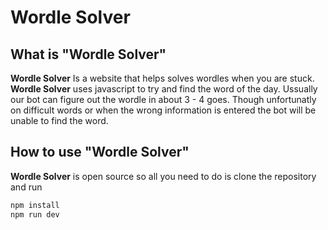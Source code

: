 # Wordle Solver

## What is "Wordle Solver"

**Wordle Solver** Is a website that helps solves wordles when you are stuck. **Wordle Solver** uses javascript to try and find the word of the day. Ussually our bot can figure out the
wordle in about 3 - 4 goes. Though unfortunatly on difficult words or when the wrong information is entered the bot will be unable to find the word.

## How to use "Wordle Solver"

**Wordle Solver** is open source so all you need to do is clone the repository and run

```bash
npm install
npm run dev
```
